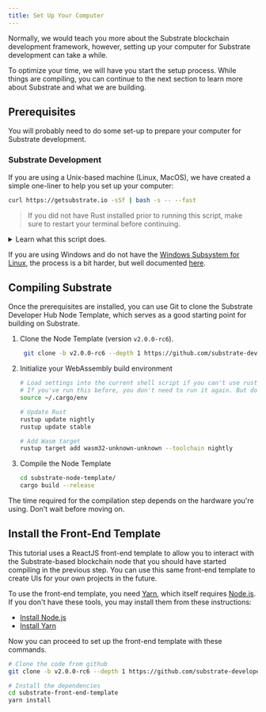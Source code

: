 ```yaml
---
title: Set Up Your Computer
---
```


Normally, we would teach you more about the Substrate blockchain development framework, however,
setting up your computer for Substrate development can take a while.

To optimize your time, we will have you start the setup process. While things are compiling, you can
continue to the next section to learn more about Substrate and what we are building.

## Prerequisites

You will probably need to do some set-up to prepare your computer for Substrate development.

### Substrate Development

If you are using a Unix-based machine (Linux, MacOS), we have created a simple one-liner to help you
set up your computer:

```bash
curl https://getsubstrate.io -sSf | bash -s -- --fast
```

> If you did not have Rust installed prior to running this script, make sure to restart your
> terminal before continuing.

<details>
<summary>Learn what this script does.</summary>

> You can view the source code for this script by visiting
> [https://getsubstrate.io](https://getsubstrate.io) in your browser.

It will automatically install:

- [CMake](https://cmake.org/install/)
- [pkg-config](https://www.freedesktop.org/wiki/Software/pkg-config/)
- [OpenSSL](https://www.openssl.org/)
- [Git](https://git-scm.com/downloads)
- [Rust](https://www.rust-lang.org/tools/install)

</details>

If you are using Windows and do not have the
[Windows Subsystem for Linux](https://docs.microsoft.com/en-us/windows/wsl/install-win10), the
process is a bit harder, but well documented
[here](../../knowledgebase/getting-started/windows-users).

## Compiling Substrate

Once the prerequisites are installed, you can use Git to clone the Substrate Developer Hub Node
Template, which serves as a good starting point for building on Substrate.

1. Clone the Node Template (version `v2.0.0-rc6`).

   ```bash
   	git clone -b v2.0.0-rc6 --depth 1 https://github.com/substrate-developer-hub/substrate-node-template
   ```

2. Initialize your WebAssembly build environment

   ```bash
   # Load settings into the current shell script if you can't use rustup command
   # If you've run this before, you don't need to run it again. But doing so is harmless.
   source ~/.cargo/env

   # Update Rust
   rustup update nightly
   rustup update stable

   # Add Wasm target
   rustup target add wasm32-unknown-unknown --toolchain nightly
   ```

3. Compile the Node Template

   ```bash
   cd substrate-node-template/
   cargo build --release
   ```

The time required for the compilation step depends on the hardware you're using. Don't wait before
moving on.

## Install the Front-End Template

This tutorial uses a ReactJS front-end template to allow you to interact with the Substrate-based
blockchain node that you should have started compiling in the previous step. You can use this same
front-end template to create UIs for your own projects in the future.

To use the front-end template, you need [Yarn](https://yarnpkg.com), which itself requires
[Node.js](https://nodejs.org/). If you don't have these tools, you may install them from these
instructions:

- [Install Node.js](https://nodejs.org/en/download/)
- [Install Yarn](https://yarnpkg.com/lang/en/docs/install/)

Now you can proceed to set up the front-end template with these commands.

```bash
# Clone the code from github
git clone -b v2.0.0-rc6 --depth 1 https://github.com/substrate-developer-hub/substrate-front-end-template

# Install the dependencies
cd substrate-front-end-template
yarn install
```
